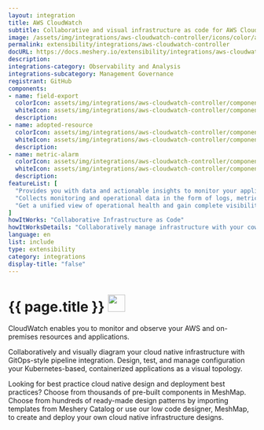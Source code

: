 ```yaml
---
layout: integration
title: AWS CloudWatch
subtitle: Collaborative and visual infrastructure as code for AWS CloudWatch
image: /assets/img/integrations/aws-cloudwatch-controller/icons/color/aws-cloudwatch-controller-color.svg
permalink: extensibility/integrations/aws-cloudwatch-controller
docURL: https://docs.meshery.io/extensibility/integrations/aws-cloudwatch-controller
description: 
integrations-category: Observability and Analysis
integrations-subcategory: Management Governance
registrant: GitHub
components: 
- name: field-export
  colorIcon: assets/img/integrations/aws-cloudwatch-controller/components/field-export/icons/color/field-export-color.svg
  whiteIcon: assets/img/integrations/aws-cloudwatch-controller/components/field-export/icons/white/field-export-white.svg
  description: 
- name: adopted-resource
  colorIcon: assets/img/integrations/aws-cloudwatch-controller/components/adopted-resource/icons/color/adopted-resource-color.svg
  whiteIcon: assets/img/integrations/aws-cloudwatch-controller/components/adopted-resource/icons/white/adopted-resource-white.svg
  description: 
- name: metric-alarm
  colorIcon: assets/img/integrations/aws-cloudwatch-controller/components/metric-alarm/icons/color/metric-alarm-color.svg
  whiteIcon: assets/img/integrations/aws-cloudwatch-controller/components/metric-alarm/icons/white/metric-alarm-white.svg
  description: 
featureList: [
  "Provides you with data and actionable insights to monitor your applications, respond to system-wide performance changes, and optimize resource utilization.",
  "Collects monitoring and operational data in the form of logs, metrics, and traces.",
  "Get a unified view of operational health and gain complete visibility of your AWS resources, applications, and services running on AWS and on-premises."
]
howItWorks: "Collaborative Infrastructure as Code"
howItWorksDetails: "Collaboratively manage infrastructure with your coworkers synchronously sharing the same designs."
language: en
list: include
type: extensibility
category: integrations
display-title: "false"
---
```

<h1>{{ page.title }} <img src="{{ page.image }}" style="width: 35px; height: 35px;" /></h1>

<p>
CloudWatch enables you to monitor and observe your AWS and on-premises resources and applications.
</p>
<p>
    Collaboratively and visually diagram your cloud native infrastructure with GitOps-style pipeline integration. Design, test, and manage configuration your Kubernetes-based, containerized applications as a visual topology.
</p>
<p>
    Looking for best practice cloud native design and deployment best practices? Choose from thousands of pre-built components in MeshMap. Choose from hundreds of ready-made design patterns by importing templates from Meshery Catalog or use our low code designer, MeshMap, to create and deploy your own cloud native infrastructure designs.
</p>
